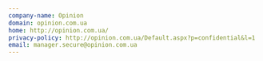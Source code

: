 ```yaml
---
company-name: Opinion
domain: opinion.com.ua
home: http://opinion.com.ua/
privacy-policy: http://opinion.com.ua/Default.aspx?p=confidential&l=1
email: manager.secure@opinion.com.ua
---
```




